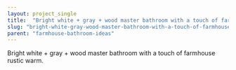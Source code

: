 ```yaml
---
layout: project_single
title:  "Bright white + gray + wood master bathroom with a touch of farmhouse rustic warm."
slug: "bright-white-gray-wood-master-bathroom-with-a-touch-of-farmhouse-rustic-warm"
parent: "farmhouse-bathroom-ideas"
---
```

Bright white + gray + wood master bathroom with a touch of farmhouse rustic warm.